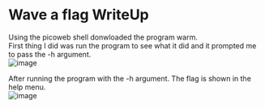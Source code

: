 # Wave a flag WriteUp

Using the picoweb shell donwloaded the program warm. </br>
First thing I did was run the program to see what it did and it prompted me to pass the -h argument.</br>
![image](https://github.com/ShadowBringer007/CTF_Repository/assets/47370367/34a9f5ef-f68b-4eb0-a2e3-8049a098189a)
</br>

After running the program with the -h argument. The flag is shown in the help menu.</br>
![image](https://github.com/ShadowBringer007/CTF_Repository/assets/47370367/e8a41925-bd05-4bcb-9404-a77f1f1a78ba)
